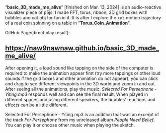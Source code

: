 “**basic_3D_made_me_alive**” [finished on Mar. 13, 2024] is an audio-reactive visualizer piece of p5js. I made FFT, torus, ribbon, 3D grid boxes with bubbles and cat.obj for fun in it. It is after I explore the xyz motion trajectory of a real coin spinning on a table in "**Torus_Coin_Animation**".

GitHub Page(direct play result):
## https://naw9nawnaw.github.io/basic_3D_made_me_alive/

After opening it, a loud sound like tapping on the side of the computer is required to make the animation appear first (try more tappings or other loud sounds if the grid boxes and other animation do not appear); you can click and drag to see different viewpoints in the 3D world and zoom in and out. After seeing all the animations, play the music. _Selected For Persephone - Yiting.mp3_ responds well and can see the final result. When played in different spaces and using different speakers, the bubbles' reactions and effects can be a little different.

Selected For Persephone - Yiting.mp3 is an addition that was an excerpt of the track _For Persephone_ from my unreleased album _People Need Belief_. You can play it or choose other music when playing the sketch.




